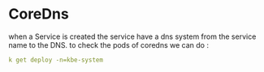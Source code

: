 # CoreDns

when a Service is created the service have a dns system from the service name to the DNS. 
to check the pods of coredns we can do :
```yaml
k get deploy -n=kbe-system 
```